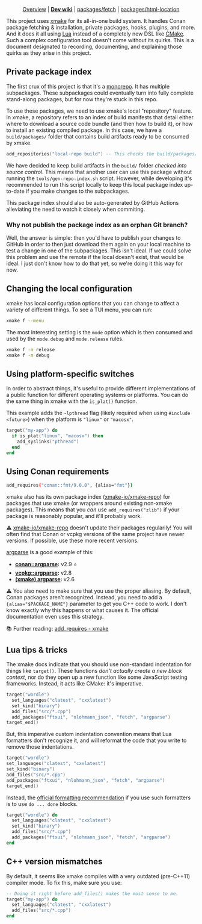<div align="center">

<!--prettier-ignore-->
[Overview](https://github.com/jcbhmr/wordle#readme)
| **[Dev wiki](https://github.com/jcbhmr/wordle/tree/main/wiki#readme)**
| [packages/fetch](https://github.com/jcbhmr/wordle/tree/main/packages/fetch#readme)
| [packages/html-location](https://github.com/jcbhmr/wordle/tree/main/packages/html-location#readme)

</div>

This project uses [xmake] for its all-in-one build system. It handles Conan
package fetching & installation, private packages, hooks, plugins, and more. And
it does it all using [Lua] instead of a completely new DSL like [CMake]. Such a
complex configuration tool doesn't come without its quirks. This is a document
designated to recording, documenting, and explaining those quirks as they arise
in this project.

## Private package index

The first crux of this project is that it's a [monorepo]. It has multiple
subpackages. These subpackages could eventually turn into fully complete
stand-along packages, but for now they're stuck in this repo.

To use these packages, we need to use xmake's local "repository" feature. In
xmake, a repository refers to an index of build manifests that detail either
where to download a source code bundle (and then how to build it), or how to
install an existing compiled package. In this case, we have a `build/packages/`
folder that contains build artifacts ready to be consumed by xmake.

```lua
add_repositories("local-repo build") -- This checks the build/packages/ folder.
```

We have decided to keep build artifacts in the `build/` folder _checked into
source control_. This means that another user can use this package without
running the `tools/gen-repo-index.sh` script. However, while developing it's
recommended to run this script locally to keep this local package index
up-to-date if you make changes to the subpackages.

This package index should also be auto-generated by GitHub Actions alleviating
the need to watch it closely when commiting.

### Why not publish the package index as an orphan Git branch?

Well, the answer is simple: then you'd have to publish your changes to GitHub in
order to then just download them again on your local machine to test a change in
one of the subpackages. This isn't ideal. If we could solve this problem and use
the remote if the local doesn't exist, that would be ideal. I just don't know
how to do that yet, so we're doing it this way for now.

## Changing the local configuration

xmake has local configuration options that you can change to affect a variety of
different things. To see a TUI menu, you can run:

```sh
xmake f --menu
```

The most interesting setting is the `mode` option which is then consumed and
used by the `mode.debug` and `mode.release` rules.

```sh
xmake f -m release
xmake f -m debug
```

## Using platform-specific switches

In order to abstract things, it's useful to provide different implementations of
a public function for different operating systems or platforms. You can do the
same thing in xmake with the `is_plat()` function.

This example adds the `-lpthread` flag (likely required when using
`#include <future>`) when the platform is `"linux"` or `"macosx"`.

```lua
target("my-app") do
  if is_plat("linux", "macosx") then
    add_syslinks("pthread")
  end
end
```

## Using Conan requirements

```sh
add_requires("conan::fmt/9.0.0", {alias="fmt"})
```

xmake also has its own package index ([xmake-io/xmake-repo]) for packages that
use xmake (or wrappers around existing non-xmake packages). This means that you
_can_ use `add_requires("zlib")` if your package is reasonably popular, and
it'll probably work.

⚠️ [xmake-io/xmake-repo] doesn't update their packages regularily! You will
often find that Conan or vcpkg versions of the same project have newer versions.
If possible, use these more recent versions.

[argparse] is a good example of this: <!-- Last updated: 2022-12-07 -->

- **[conan::argparse]:** v2.9 ⭐
- **[vcpkg::argparse]:** v2.8
- **[(xmake) argparse]:** v2.6

⚠️ You also need to make sure that you use the proper aliasing. By default,
Conan packages aren't recognized. Instead, you need to add a
`{alias="$PACKAGE_NAME"}` parameter to get you C++ code to work. I don't know
exactly why this happens or what causes it. The official documentation even uses
this strategy.

📚 Further reading: [add_requires - xmake]

## Lua tips & tricks

The xmake docs indicate that you should use non-standard indentation for things
like `target()`. These functions _don't actually create a new block context_,
nor do they open up a new function like some JavaScript testing frameworks.
Instead, it acts like CMake: it's imperative.

```lua
target("wordle")
  set_languages("clatest", "cxxlatest")
  set_kind("binary")
  add_files("src/*.cpp")
  add_packages("ftxui", "nlohmann_json", "fetch", "argparse")
target_end()
```

But, this imperative custom indentation convention means that Lua formatters
don't recognize it, and will reformat the code that you write to remove those
indentations.

```lua
target("wordle")
set_languages("clatest", "cxxlatest")
set_kind("binary")
add_files("src/*.cpp")
add_packages("ftxui", "nlohmann_json", "fetch", "argparse")
target_end()
```

Instead, the [official formatting recommendation] if you use such formatters is
to use `do ... done` blocks.

```lua
target("wordle") do
  set_languages("clatest", "cxxlatest")
  set_kind("binary")
  add_files("src/*.cpp")
  add_packages("ftxui", "nlohmann_json", "fetch", "argparse")
end
```

## C++ version mismatches

By default, it seems like xmake compiles with a very outdated (pre-C++11)
compiler mode. To fix this, make sure you use:

```lua
-- Doing it right before add_files() makes the most sense to me.
target("my-app") do
  set_languages("clatest", "cxxlatest")
  add_files("src/*.cpp")
end
```

[xmake]: https://xmake.io/#/
[lua]: https://www.lua.org/
[cmake]: https://cmake.org/
[monorepo]: https://semaphoreci.com/blog/what-is-monorepo
[xmake-io/xmake-repo]: https://github.com/xmake-io/xmake-repo#readme
[argparse]: https://github.com/p-ranav/argparse#readme
[(xmake) argparse]:
  https://github.com/xmake-io/xmake-repo/tree/master/packages/a/argparse
[conan::argparse]: https://conan.io/center/argparse
[vcpkg::argparse]: https://vcpkg.io/en/packages.html
[tap]: https://node-tap.org/
[official formatting recommendation]:
  https://xmake.io/#/guide/syntax_description?id=code-formatting
[add_requires - xmake]:
  https://xmake.io/#/manual/global_interfaces?id=add_requires
